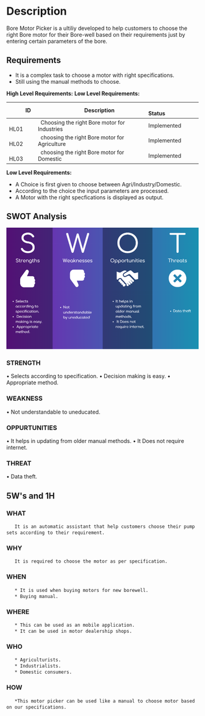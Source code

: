 # Description
Bore Motor Picker is a ultiliy developed to help customers to choose the right Bore motor for their
Bore-well based on their requirements just by entering certain parameters of the bore. 

## Requirements
* It is a complex task to choose a motor with right specifications.
* Still using the manual methods to choose.



**High Level Requirements:**                                                                    **Low Level Requirements:** 

|`      `**ID**|`                 `**Description**|`            `**Status**|             
| :- | :- | :- |
|`    `HL01|` `Choosing the right Bore motor for Industries|Implemented|
|`    `HL02|` `choosing the right Bore motor for Agriculture|Implemented|
|`    `HL03|` `choosing the right Bore motor for Domestic|Implemented|

 **Low Level Requirements:**
 * A Choice is first given to choose between Agri/Industry/Domestic.
 * According to the choice the input parameters are processed.
 * A Motor with the right specfications is displayed as output.


     
## SWOT Analysis

![](/1_Requirements/SWOT.png)

### STRENGTH
•	Selects according to specification.
•	Decision making is easy.
•	Appropriate method.

### WEAKNESS
•	Not understandable to uneducated.

### OPPURTUNITIES
•   It helps in updating from older manual methods.
•   It Does not require internet.

### THREAT
•	Data theft.


## 5W's and 1H

### WHAT
       It is an automatic assistant that help customers choose their pump sets according to their requirement.
   
### WHY
       It is required to choose the motor as per specification.
       
### WHEN
       * It is used when buying motors for new borewell.
       * Buying manual.
       
### WHERE
       * This can be used as an mobile application.
       * It can be used in motor dealership shops.
       
### WHO
       * Agriculturists.
       * Industrialists.
       * Domestic consumers.
       
### HOW
       *This motor picker can be used like a manual to choose motor based on our specifications.

